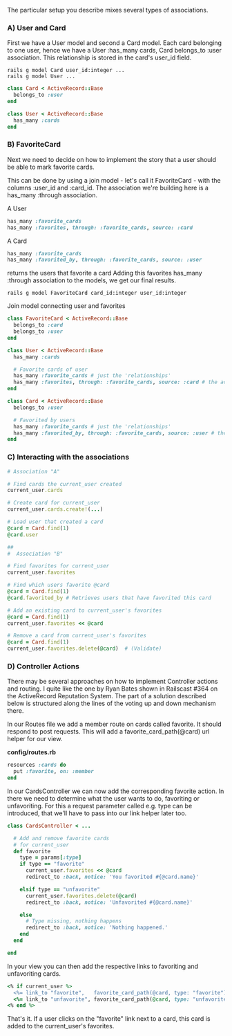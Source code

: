 The particular setup you describe mixes several types of associations.

### A) User and Card

First we have a User model and second a Card model. Each card belonging to one user, hence we have a User :has_many cards, Card belongs_to :user association. This relationship is stored in the card's user_id field.

    rails g model Card user_id:integer ...
    rails g model User ...

```ruby
class Card < ActiveRecord::Base
  belongs_to :user
end

class User < ActiveRecord::Base
  has_many :cards
end
```

### B) FavoriteCard

Next we need to decide on how to implement the story that a user should be able to mark favorite cards.

This can be done by using a join model - let's call it FavoriteCard - with the columns :user_id and :card_id. The association we're building here is a has_many :through association.

A User  

```ruby
has_many :favorite_cards  
has_many :favorites, through: :favorite_cards, source: :card
```

A Card

```ruby
has_many :favorite_cards  
has_many :favorited_by, through: :favorite_cards, source: :user 
```

returns the users that favorite a card
Adding this favorites has_many :through association to the models, we get our final results.

    rails g model FavoriteCard card_id:integer user_id:integer

Join model connecting user and favorites

```ruby
class FavoriteCard < ActiveRecord::Base
  belongs_to :card
  belongs_to :user
end
```

```ruby
class User < ActiveRecord::Base
  has_many :cards

  # Favorite cards of user
  has_many :favorite_cards # just the 'relationships'
  has_many :favorites, through: :favorite_cards, source: :card # the actual cards a user favorites
end
```

```ruby
class Card < ActiveRecord::Base
  belongs_to :user

  # Favorited by users
  has_many :favorite_cards # just the 'relationships'
  has_many :favorited_by, through: :favorite_cards, source: :user # the actual users favoriting a card
end
```

### C) Interacting with the associations

```ruby
# Association "A"

# Find cards the current_user created
current_user.cards

# Create card for current_user
current_user.cards.create!(...)

# Load user that created a card
@card = Card.find(1)
@card.user

##
#  Association "B"

# Find favorites for current_user
current_user.favorites

# Find which users favorite @card
@card = Card.find(1)
@card.favorited_by # Retrieves users that have favorited this card

# Add an existing card to current_user's favorites
@card = Card.find(1)
current_user.favorites << @card

# Remove a card from current_user's favorites
@card = Card.find(1)
current_user.favorites.delete(@card)  # (Validate)

```

### D) Controller Actions

There may be several approaches on how to implement Controller actions and routing. I quite like the one by Ryan Bates shown in Railscast #364 on the ActiveRecord Reputation System. The part of a solution described below is structured along the lines of the voting up and down mechanism there.

In our Routes file we add a member route on cards called favorite. It should respond to post requests. This will add a favorite_card_path(@card) url helper for our view.


**config/routes.rb**

```ruby
resources :cards do
  put :favorite, on: :member
end
```

In our CardsController we can now add the corresponding favorite action. In there we need to determine what the user wants to do, favoriting or unfavoriting. For this a request parameter called e.g. type can be introduced, that we'll have to pass into our link helper later too.

```ruby
class CardsController < ...

  # Add and remove favorite cards
  # for current_user
  def favorite
    type = params[:type]
    if type == "favorite"
      current_user.favorites << @card
      redirect_to :back, notice: 'You favorited #{@card.name}'

    elsif type == "unfavorite"
      current_user.favorites.delete(@card)
      redirect_to :back, notice: 'Unfavorited #{@card.name}'

    else
      # Type missing, nothing happens
      redirect_to :back, notice: 'Nothing happened.'
    end
  end

end
```

In your view you can then add the respective links to favoriting and unfavoriting cards.

```ruby
<% if current_user %>
  <%= link_to "favorite",   favorite_card_path(@card, type: "favorite"), method: :put %>
  <%= link_to "unfavorite", favorite_card_path(@card, type: "unfavorite"), method: :put %>
<% end %>
```

That's it. If a user clicks on the "favorite" link next to a card, this card is added to the current_user's favorites.